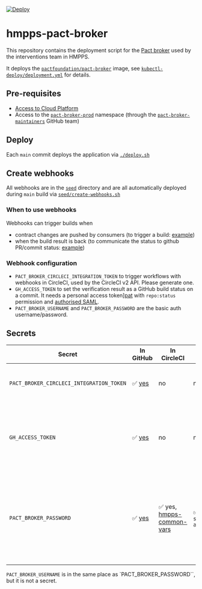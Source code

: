[![Deploy](https://github.com/ministryofjustice/hmpps-pact-broker/actions/workflows/publish.yml/badge.svg)](https://github.com/ministryofjustice/hmpps-pact-broker/actions/workflows/publish.yml)

# hmpps-pact-broker

This repository contains the deployment script for the [Pact broker](https://docs.pact.io/pact_broker)
used by the interventions team in HMPPS.

It deploys the [`pactfoundation/pact-broker`](https://hub.docker.com/r/pactfoundation/pact-broker) image,
see [`kubectl-deploy/deployment.yml`](kubectl-deploy/deployment.yml) for details.

## Pre-requisites

- [Access to Cloud Platform](https://user-guide.cloud-platform.service.justice.gov.uk/documentation/getting-started/kubectl-config.html#authentication)
- Access to the [`pact-broker-prod`](https://github.com/ministryofjustice/cloud-platform-environments/tree/8eef196708c5fd07c3fe1ba1fe2f95dbcefcb567/namespaces/live-1.cloud-platform.service.justice.gov.uk/pact-broker-prod) namespace
  (through the [`pact-broker-maintainers`](https://github.com/orgs/ministryofjustice/teams/pact-broker-maintainers) GitHub team)

## Deploy

Each `main` commit deploys the application via [`./deploy.sh`](./deploy.sh)

## Create webhooks

All webhooks are in the [`seed`](./seed) directory and are all automatically deployed
during `main` build via [`seed/create-webhooks.sh`](./seed/create-webhooks.sh)

### When to use webhooks

Webhooks can trigger builds when

- contract changes are pushed by consumers (to trigger a build: [example](seed/webhook-interventions-service.json))
- when the build result is back (to communicate the status to github PR/commit status: [example](seed/webhook-interventions-ui-feedback.json))

### Webhook configuration

- `PACT_BROKER_CIRCLECI_INTEGRATION_TOKEN` to trigger workflows with webhooks in CircleCI, used by the CircleCI v2 API. Please generate one.
- `GH_ACCESS_TOKEN` to set the verification result as a GitHub build status on a commit. It needs a personal access token][pat] with `repo:status` permission and [authorised SAML][saml].
- `PACT_BROKER_USERNAME` and `PACT_BROKER_PASSWORD` are the basic auth username/password.

## Secrets

| Secret | In GitHub | In CircleCI | In Kubernetes | How to refresh |
| --- | --- | --- | --- | --- |
| `PACT_BROKER_CIRCLECI_INTEGRATION_TOKEN` | ✅ [yes][gh-secrets] | no | no | Generate a [new CircleCI Personal API Token](https://app.circleci.com/settings/user/tokens) |
| `GH_ACCESS_TOKEN` | ✅ [yes][gh-secrets] | no | no | [Generate][pat] a new GitHub [PAT][setting-pat] with `repo:status` permission. Please "**Configure SSO**" on the token. |
| `PACT_BROKER_PASSWORD` | ✅ [yes][gh-secrets] | ✅ yes, [hmpps-common-vars] | ✅ yes, `secret/basic-auth` | Create a new random password, update the Kubernetes secret, the CircleCI context and the GitHub action secret. |

`PACT_BROKER_USERNAME` is in the same place as `PACT_BROKER_PASSWORD``, but it is not a secret.


[pat]: https://docs.github.com/en/github/authenticating-to-github/keeping-your-account-and-data-secure/creating-a-personal-access-token
[setting-pat]: https://github.com/settings/tokens
[saml]: https://docs.github.com/en/github/authenticating-to-github/authenticating-with-saml-single-sign-on/authorizing-a-personal-access-token-for-use-with-saml-single-sign-on
[gh-secrets]: https://github.com/ministryofjustice/hmpps-pact-broker/settings/secrets/actions
[circleci-pat]: https://app.circleci.com/settings/user/tokens
[hmpps-common-vars]: https://app.circleci.com/settings/organization/github/ministryofjustice/contexts/39e77e3c-466c-460e-9030-159bb4f7c3c7
